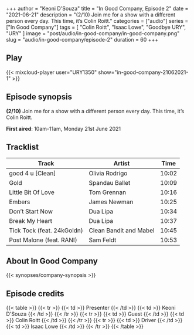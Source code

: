 +++
author = "Keoni D'Souza"
title = "In Good Company, Episode 2"
date = "2021-06-21"
description = "(2/10) Join me for a show with a different person every day. This time, it’s Colin Roitt."
categories = ["audio"]
series = ["In Good Company"]
tags = [
    "Colin Roitt",
    "Isaac Lowe",
    "Goodbye URY",
    "URY"
]
image = "post/audio/in-good-company/in-good-company.png"
slug = "audio/in-good-company/episode-2"
duration = 60
+++

## Play

{{< mixcloud-player user="URY1350" show="in-good-company-21062021-1" >}}

## Episode synopsis

**(2/10)** Join me for a show with a different person every day. This time, it’s Colin Roitt.

**First aired**: 10am-11am, Monday 21st June 2021

## Tracklist

| Track                      | Artist                 | Time  |
|----------------------------|------------------------|-------|
| good 4 u \[Clean]          | Olivia Rodrigo         | 10:02 |
| Gold                       | Spandau Ballet         | 10:09 |
| Little Bit Of Love         | Tom Grennan            | 10:16 |
| Embers                     | James Newman           | 10:25 |
| Don’t Start Now            | Dua Lipa               | 10:34 |
| Break My Heart             | Dua Lipa               | 10:37 |
| Tick Tock (feat. 24kGoldn) | Clean Bandit and Mabel | 10:45 |
| Post Malone (feat. RANI)   | Sam Feldt              | 10:53 |

## About In Good Company

{{< synopses/company-synopsis >}}

## Episode credits

{{< table >}}
    {{< tr >}}
        {{< td >}}
            Presenter
        {{< /td >}}
        {{< td >}}
            Keoni D'Souza
        {{< /td >}}
    {{< /tr >}}
    {{< tr >}}
        {{< td >}}
            Guest
        {{< /td >}}
        {{< td >}}
            Colin Roitt
        {{< /td >}}
    {{< /tr >}}
    {{< tr >}}
        {{< td >}}
            Driver
        {{< /td >}}
        {{< td >}}
            Isaac Lowe
        {{< /td >}}
    {{< /tr >}}
{{< /table >}}